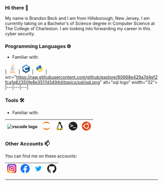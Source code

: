 
### Hi there 👋

My name is Brandon Beck and I am from Hillsborough, New Jersey. I am currently taking on a Bachelor's of Science degree in Computer Science at The College of Charleston. I am looking into forwarding my career in this cyber security.

### Programming Languages 🌐

- Familiar with:

|  <img src="https://raw.githubusercontent.com/github/explore/5b3600551e122a3277c2c5368af2ad5725ffa9a1/topics/java/java.png" alt="java logo" width="32">  |  <img src="https://raw.githubusercontent.com/github/explore/f3e22f0dca2be955676bc70d6214b95b13354ee8/topics/c/c.png" alt="c logo" width="32">  |  <img src="https://raw.githubusercontent.com/github/explore/80688e429a7d4ef2fca1e82350fe8e3517d3494d/topics/python/python.png" alt="python logo" width="32">  | src="https://raw.githubusercontent.com/github/explore/80688e429a7d4ef2fca1e82350fe8e3517d3494d/topics/sql/sql.png" alt="sql logo" width="32">  
|---|---|---|

### Tools 🛠️

- Familiar with:

| <img src="https://raw.githubusercontent.com/Delta456/Delta456/master/img/vscode.png" alt="vscode logo" width="30"> | <img src="https://raw.githubusercontent.com/Delta456/Delta456/master/img/jupyter_notebook.png" alt="jupyter notebook logo" width="30"> | <img src="https://raw.githubusercontent.com/github/explore/80688e429a7d4ef2fca1e82350fe8e3517d3494d/topics/linux/linux.png" alt="linux logo" width="30"> | <img src="https://raw.githubusercontent.com/github/explore/d92924b1d925bb134e308bd29c9de6c302ed3beb/topics/terminal/terminal.png" alt="terminal logo" width="30"> | <img src="https://raw.githubusercontent.com/github/explore/80688e429a7d4ef2fca1e82350fe8e3517d3494d/topics/ubuntu/ubuntu.png" alt="ubuntu logo" width="30"> |
|---|---|---|---|---|

### Other Accounts 📫

You can find me on these accounts:

| [<img src="https://raw.githubusercontent.com/github/explore/06c46459e7947c8a25f72798af696d66e202ac39/topics/instagram/instagram.png" alt="instagram logo" width="30">](https://www.instagram.com/brandonbeck11/) | [<img src="https://raw.githubusercontent.com/github/explore/9adcff6afda303fb7fcead92954bad819fa7a4bd/topics/facebook/facebook.png" alt="facebook logo" width="30">](https://www.facebook.com/people/Brandon-Beck/100006908775486/)  |  [<img src="https://raw.githubusercontent.com/github/explore/80688e429a7d4ef2fca1e82350fe8e3517d3494d/topics/twitter/twitter.png" alt="twitter logo" width="30">](https://twitter.com/BrandonBeck2020) | [<img src="https://raw.githubusercontent.com/github/explore/89bdd9644f44d1b12180fd512b95574fe4c54617/topics/github-api/github-api.png" alt="github logo" width="30">](https://github.com/brandonbeck11) |
|---|---|---|---|

---
